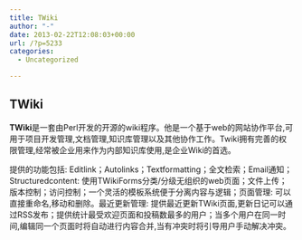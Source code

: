 ```yaml
---
title: TWiki
author: "-"
date: 2013-02-22T12:08:03+00:00
url: /?p=5233
categories:
  - Uncategorized

---
```

## TWiki
**TWiki**是一套由Perl开发的开源的wiki程序。他是一个基于web的网站协作平台,可用于项目开发管理,文档管理,知识库管理以及其他协作工作。Twiki拥有完善的权限管理,经常被企业用来作为内部知识库使用,是企业Wiki的首选。

提供的功能包括: Editlink；Autolinks；Textformatting；全文检索；Email通知；Structuredcontent: 使用TWikiForms分类/分级无组织的web页面；文件上传；版本控制；访问控制；一个灵活的模板系统便于分离内容与逻辑；页面管理: 可以直接重命名,移动和删除。最近更新管理: 提供最近更新TWiki页面,更新日记可以通过RSS发布；提供统计最受欢迎页面和投稿数最多的用户；当多个用户在同一时间,编辑同一个页面时将自动进行内容合并,当有冲突时将引导用户手动解决冲突。